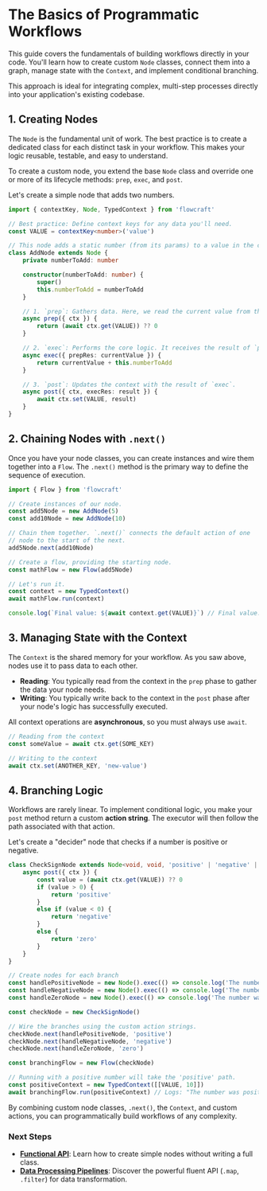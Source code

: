 # The Basics of Programmatic Workflows

This guide covers the fundamentals of building workflows directly in your code. You'll learn how to create custom `Node` classes, connect them into a graph, manage state with the `Context`, and implement conditional branching.

This approach is ideal for integrating complex, multi-step processes directly into your application's existing codebase.

## 1. Creating Nodes

The `Node` is the fundamental unit of work. The best practice is to create a dedicated class for each distinct task in your workflow. This makes your logic reusable, testable, and easy to understand.

To create a custom node, you extend the base `Node` class and override one or more of its lifecycle methods: `prep`, `exec`, and `post`.

Let's create a simple node that adds two numbers.

```typescript
import { contextKey, Node, TypedContext } from 'flowcraft'

// Best practice: Define context keys for any data you'll need.
const VALUE = contextKey<number>('value')

// This node adds a static number (from its params) to a value in the context.
class AddNode extends Node {
	private numberToAdd: number

	constructor(numberToAdd: number) {
		super()
		this.numberToAdd = numberToAdd
	}

	// 1. `prep`: Gathers data. Here, we read the current value from the context.
	async prep({ ctx }) {
		return (await ctx.get(VALUE)) ?? 0
	}

	// 2. `exec`: Performs the core logic. It receives the result of `prep`.
	async exec({ prepRes: currentValue }) {
		return currentValue + this.numberToAdd
	}

	// 3. `post`: Updates the context with the result of `exec`.
	async post({ ctx, execRes: result }) {
		await ctx.set(VALUE, result)
	}
}
```

## 2. Chaining Nodes with `.next()`

Once you have your node classes, you can create instances and wire them together into a `Flow`. The `.next()` method is the primary way to define the sequence of execution.

```typescript
import { Flow } from 'flowcraft'

// Create instances of our node.
const add5Node = new AddNode(5)
const add10Node = new AddNode(10)

// Chain them together. `.next()` connects the default action of one
// node to the start of the next.
add5Node.next(add10Node)

// Create a flow, providing the starting node.
const mathFlow = new Flow(add5Node)

// Let's run it.
const context = new TypedContext()
await mathFlow.run(context)

console.log(`Final value: ${await context.get(VALUE)}`) // Final value: 15
```

## 3. Managing State with the Context

The `Context` is the shared memory for your workflow. As you saw above, nodes use it to pass data to each other.

-   **Reading**: You typically read from the context in the `prep` phase to gather the data your node needs.
-   **Writing**: You typically write back to the context in the `post` phase after your node's logic has successfully executed.

All context operations are **asynchronous**, so you must always use `await`.

```typescript
// Reading from the context
const someValue = await ctx.get(SOME_KEY)

// Writing to the context
await ctx.set(ANOTHER_KEY, 'new-value')
```

## 4. Branching Logic

Workflows are rarely linear. To implement conditional logic, you make your `post` method return a custom **action string**. The executor will then follow the path associated with that action.

Let's create a "decider" node that checks if a number is positive or negative.

```typescript
class CheckSignNode extends Node<void, void, 'positive' | 'negative' | 'zero'> {
	async post({ ctx }) {
		const value = (await ctx.get(VALUE)) ?? 0
		if (value > 0) {
			return 'positive'
		}
		else if (value < 0) {
			return 'negative'
		}
		else {
			return 'zero'
		}
	}
}

// Create nodes for each branch
const handlePositiveNode = new Node().exec(() => console.log('The number was positive.'))
const handleNegativeNode = new Node().exec(() => console.log('The number was negative.'))
const handleZeroNode = new Node().exec(() => console.log('The number was zero.'))

const checkNode = new CheckSignNode()

// Wire the branches using the custom action strings.
checkNode.next(handlePositiveNode, 'positive')
checkNode.next(handleNegativeNode, 'negative')
checkNode.next(handleZeroNode, 'zero')

const branchingFlow = new Flow(checkNode)

// Running with a positive number will take the 'positive' path.
const positiveContext = new TypedContext([[VALUE, 10]])
await branchingFlow.run(positiveContext) // Logs: "The number was positive."
```

By combining custom node classes, `.next()`, the `Context`, and custom actions, you can programmatically build workflows of any complexity.

### Next Steps

-   **[Functional API](./functional-api.md)**: Learn how to create simple nodes without writing a full class.
-   **[Data Processing Pipelines](./data-pipelines.md)**: Discover the powerful fluent API (`.map`, `.filter`) for data transformation.
